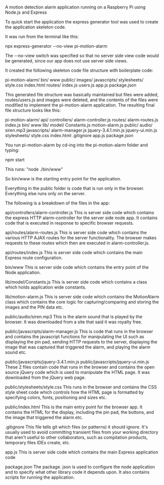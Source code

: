 A motion detection alarm application running on a Raspberry Pi using Node.js and Express

To quick start the application the express generator tool was used to create the application skeleton code.

It was run from the terminal like this:

npx express-generator --no-view pi-motion-alarm

The --no-view switch was specified so that no server side view code would be generated, since our app does not use server side views.

It created the following skeleton code file structure with boilerplate code:

pi-motion-alarm/
    bin/
        www
    public/
        images/
        javascripts/
        stylesheets/
            style.css
        index.html
    routes/
        index.js
        users.js
    app.js
    package.json


This generated file structure was basically maintained but files were added, routes/users.js and images were deleted, and the contents of the files were modified to implement the pi-motion-alarm application. The resulting final file structure looks like this:

pi-motion-alarm/
    api/
        controllers/
            alarm-controller.js
        routes/
            alarm-routes.js
            index.js
    bin/
        www
    lib/
        model/
            Constants.js
        motion-alarm.js
    public/
        audio/
            siren.mp3
        javascripts/
            alarm-manager.js
            jquery-3.4.1.min.js
            jquery-ui.min.js
        stylesheets/
            style.css
        index.html
        .gitignore
    app.js
    package.json


You run pi-motion-alarm by cd-ing into the pi-motion-alarm folder and typing:

npm start

This runs:
    "node ./bin/www"

So bin/www is the starting entry point for the application.

Everything in the public folder is code that is run only in the browser. Everything else runs only on the server.

The following is a breakdown of the files in the app:

api/controllers/alarm-controller.js
This is server side code which contains the express HTTP alarm-controller for the server side node app. It contains code that is executed in response to specific browser requests.


api/routes/alarm-routes.js
This is server side code which contains the various HTTP AJAX routes for the server functionality. The browser makes requests to these routes which then are executed in alarm-controller.js.


api/routes/index.js
This is server side code which contains the main Express route configuration.


bin/www
This is server side code which contains the entry point of the Node application.


lib/model/Constants.js
This is server side code which contains a class which holds application wide constants.


lib/motion-alarm.js
This is server side code which contains the MotionAlarm class which contains the core logic for capturing/comparing and storing the images and the PIN data etc.


public/audio/siren.mp3
This is the alarm sound that is played by the browser. It was downloaded from a site that said it was royalty free.


public/javascripts/alarm-manager.js
This is code that runs in the browser and contains the javascript functions for manipulating the UI such as displaying the pin pad, sending HTTP requests to the server, displaying the image that was captured that triggered the alarm, and playing the alarm sound etc.


public/javascripts/jquery-3.4.1.min.js
public/javascripts/jquery-ui.min.js
These 2 files contain code that runs in the browser and contains the open source jQuery code which is used to manipulate the HTML page. It was downloaded from the jQuery web page.


public/stylesheets/style.css
This runs in the browser and contains the CSS style sheet code which controls how the HTML page is formatted by specifying colors, fonts, positioning and sizes etc.


public/index.html
This is the main entry point for the browser app. It contains the HTML for the display, including the pin pad, the buttons, and the image that triggered the alarm etc.


.gitignore
This file tells git which files (or patterns) it should ignore. It's usually used to avoid committing transient files from your working directory that aren't useful to other collaborators, such as compilation products, temporary files IDEs create, etc.


app.js
This is server side code which contains the main Express application code


package.json
The package. json is used to configure the node application and to specify what other library code it depends upon. It also contains scripts for running the application.
